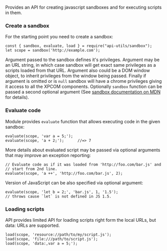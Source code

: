Provides an API for creating javascript sandboxes and for executing scripts
in them.

### Create a sandbox ###

For the starting point you need to create a sandbox:

    const { sandbox, evaluate, load } = require("api-utils/sandbox");
    let scope = sandbox('http://example.com');

Argument passed to the sandbox defines it's privileges. Argument may be an URL
string, in which case sandbox will get exact same privileges as a scripts
loaded from that URL. Argument also could be a DOM window object, to inherit
privileges from the window being passed. Finally if argument is omitted or is
`null` sandbox will have a chrome privileges giving it access to all the XPCOM
components. Optionally `sandbox` function can be passed a second optional
argument (See [sandbox documentation on MDN](https://developer.mozilla.org/en/Components.utils.Sandbox#Optional_parameter)
for details).

### Evaluate code ###

Module provides `evaluate` function that allows executing code in the given
sandbox:

    evaluate(scope, 'var a = 5;');
    evaluate(scope, 'a + 2;');      //=> 7

More details about evaluated script may be passed via optional arguments that
may improve an exception reporting:

    // Evaluate code as if it was loaded from 'http://foo.com/bar.js' and
    // start from 2nd line.
    evaluate(scope, 'a ++', 'http://foo.com/bar.js', 2);

Version of JavaScript can be also specified via optional argument:

    evaluate(scope, 'let b = 2;', 'bar.js', 1, '1.5');
    // throws cause `let` is not defined in JS 1.5.

### Loading scripts ###

API provides limited API for loading scripts right form the local URLs,
but data: URLs are supported.

    load(scope, 'resource://path/to/my/script.js');
    load(scope, 'file:///path/to/script.js');
    load(scope, 'data:,var a = 5;');